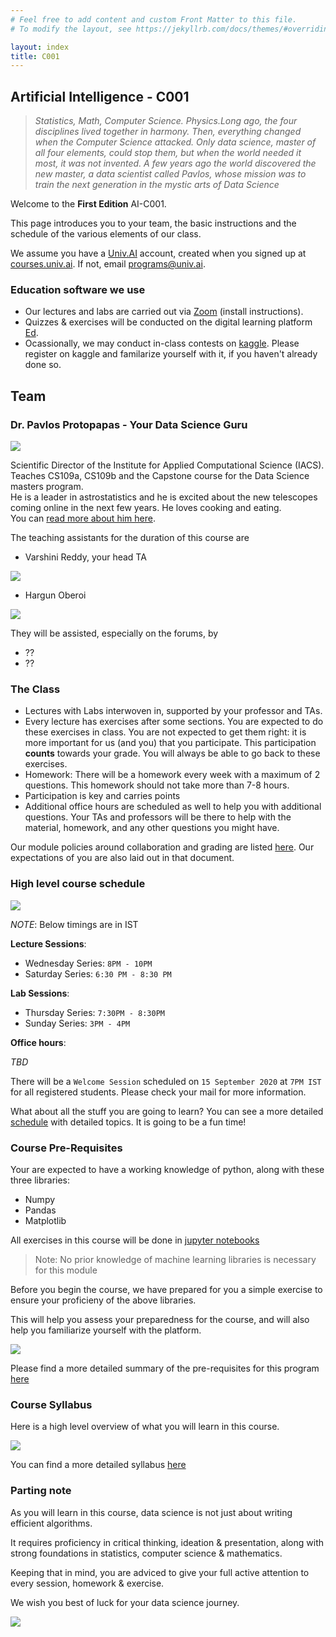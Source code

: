 ```yaml
---
# Feel free to add content and custom Front Matter to this file.
# To modify the layout, see https://jekyllrb.com/docs/themes/#overriding-theme-defaults

layout: index
title: C001
---
```


## Artificial Intelligence - C001

>*Statistics, Math, Computer Science. Physics.Long ago, the four disciplines lived together in harmony. Then, everything changed when the Computer Science attacked. Only data science, master of all four elements, could stop them, but when the world needed it most, it was not invented. A few years ago the world  discovered the new master, a data scientist called  Pavlos, whose mission was to train the next generation in the mystic arts of Data Science*

Welcome to the **First Edition** AI-C001.

This page introduces you to your team, the basic instructions and the schedule of the various elements of our class.


We assume you have a [Univ.AI](https://courses.univ.ai) account, created when you signed up at [courses.univ.ai](https://courses.univ.ai). If not, email [programs@univ.ai](mailto:programs@univ.ai).



### Education software we use

- Our lectures and labs are carried out via [Zoom](zoom.md) (install instructions).
- Quizzes & exercises will be conducted on the digital learning platform [Ed](https://edstem.org/).
- Ocassionally, we may conduct in-class contests on [kaggle](https://www.kaggle.com/). Please register on kaggle and familarize yourself with it, if you haven't already done so. 


## Team

### Dr. Pavlos Protopapas - Your Data Science Guru

![](https://github.com/hargun3045/blog-dump/blob/master/pavlos-website/pavlosimage.jpeg?raw=true)

Scientific Director of the Institute for
Applied Computational Science (IACS).<br>Teaches CS109a, CS109b and the
Capstone course for the Data Science
masters program. <br>He is a leader in
astrostatistics and he is excited about
the new telescopes coming online in
the next few years. He loves cooking
and eating.
<br>You can [read more about him here](https://www.univ.ai/teams/pavlos-protopapas-2).

The teaching assistants for the duration of this course are

- Varshini Reddy, your head TA

![](https://github.com/hargun3045/blog-dump/blob/master/pavlos-website/varshini.jpeg?raw=true)

- Hargun Oberoi

![](https://github.com/hargun3045/blog-dump/blob/master/pavlos-website/hargun.jpeg?raw=true)


They will be assisted, especially on the forums, by

- ??
- ??

### The Class

- Lectures with Labs interwoven in, supported by your professor and TAs.
- Every lecture has exercises after some sections. You are expected to do these exercises in class. You are not expected to get them right: it is more important for us (and you) that you participate. This participation **counts** towards your grade. You will always be able to go back to these exercises.
- Homework: There will be a homework every week with a maximum of 2 questions. This homework should not take more than 7-8 hours.
- Participation is key and carries points
- Additional office hours are scheduled as well to help you with additional questions.
Your TAs and professors will be there to help with the material, homework, and any other questions you might have.


Our module policies around collaboration and grading are listed [here](policy.md). Our expectations of you are also laid out in that document.

### High level course schedule

![](https://github.com/hargun3045/blog-dump/blob/master/pavlos-website/schedule.jpg?raw=true)

*NOTE*: Below timings are in IST

**Lecture Sessions**: 
- Wednesday Series: ```8PM - 10PM ```
- Saturday Series: ```6:30 PM - 8:30 PM ```

**Lab Sessions**: 
- Thursday Series: ```7:30PM - 8:30PM``` 
- Sunday Series: ```3PM - 4PM```

**Office hours**: 

*TBD*

There will be a ```Welcome Session``` scheduled on ```15 September 2020``` at ``` 7PM IST ``` for all registered students. Please check your mail for more information. 

What about all the stuff you are going to learn? You can see a more detailed [schedule](schedule.md) with detailed topics. It is going to be a fun time!

### Course Pre-Requisites 

Your are expected to have a working knowledge of python, along with these three libraries:

- Numpy
- Pandas
- Matplotlib

All exercises in this course will be done in [jupyter notebooks](https://jupyter.org/)

> Note: No prior knowledge of machine learning libraries is necessary for this module


Before you begin the course, we have prepared for you a simple exercise to ensure your proficieny of the above libraries. 

This will help you assess your preparedness for the course, and will also help you familiarize yourself with the platform.

![](https://github.com/hargun3045/blog-dump/blob/master/pavlos-website/edplatform.jpeg?raw=true)

Please find a more detailed summary of the pre-requisites for this program [here]() 



### Course Syllabus

Here is a high level overview of what you will learn in this course.

![](https://github.com/hargun3045/blog-dump/blob/master/pavlos-website/content.jpeg?raw=true)

You can find a more detailed syllabus [here]()


### Parting note

As you will learn in this course, data science is not just about writing efficient algorithms.

It requires proficiency in critical thinking, ideation & presentation, along with strong foundations in statistics, computer science & mathematics.

Keeping that in mind, you are adviced to give your full active attention to every session, homework & exercise.

We wish you best of luck for your data science journey.

![](https://github.com/hargun3045/blog-dump/blob/master/pavlos-website/end.jpeg?raw=true)